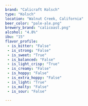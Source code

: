 ```yaml
---
brand: "Calicraft Kolsch"
type: "Kolsch"
location: "Walnut Creek, California"
beer_color: "pale-ale.png"
brewery_brand: "calicoast.png"
alcohol: "4.8%"
ibu: "15"
flavor_profile:
 - is_bitter: "False"
 - is_strong: "False"
 - is_sweet: "True"
 - is_balanced: "False"
 - is_light_crisp: "True"
 - is_creamy: "False"
 - is_hoppy: "False"
 - is_extra_hoppy: "False"
 - is_light: "True"
 - is_malty: "False"
 - is_sour: "False"

---
```

